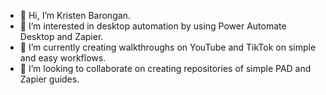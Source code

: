 - 👋 Hi, I’m Kristen Barongan.
- 👀 I’m interested in desktop automation by using Power Automate Desktop and Zapier.
- 🌱 I’m currently creating walkthroughs on YouTube and TikTok on simple and easy workflows.
- 💞️ I’m looking to collaborate on creating repositories of simple PAD and Zapier guides.


<!---
kbarongan/kbarongan is a ✨ special ✨ repository because its `README.md` (this file) appears on your GitHub profile.
You can click the Preview link to take a look at your changes.
--->
